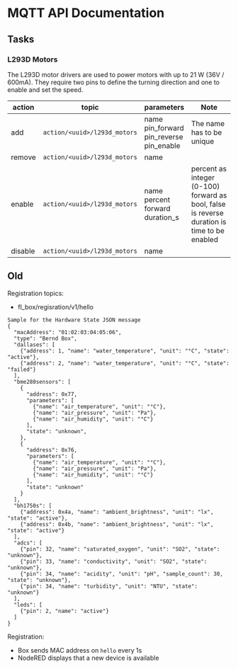 # MQTT API Documentation

## Tasks

### L293D Motors

The L293D motor drivers are used to power motors with up to 21 W (36V / 600mA). They require two pins to define the turning direction and one to enable and set the speed.

| action | topic | parameters | Note |
| ------ | ----- | ---------- | ---- |
| add | `action/<uuid>/l293d_motors` | name <br> pin_forward <br> pin_reverse <br> pin_enable | The name has to be unique |
| remove | `action/<uuid>/l293d_motors` | name | |
| enable | `action/<uuid>/l293d_motors` | name <br> percent <br> forward <br> duration_s | percent as integer (0-100) <br> forward as bool, false is reverse <br> duration is time to be enabled |
| disable | `action/<uuid>/l293d_motors` | name | |

## Old

Registration topics:

- fl_box/regisration/v1/hello

```
Sample for the Hardware State JSON message
{
  "macAddress": "01:02:03:04:05:06",
  "type": "Bernd Box",
  "dallases": [
    {"address": 1, "name": "water_temperature", "unit": "°C", "state": "active"},
    {"address": 2, "name": "water_temperature", "unit": "°C", "state": "failed"}
  ],
  "bme280sensors": [
    {
      "address": 0x77,
      "parameters": [
        {"name": "air_temperature", "unit": "°C"},
        {"name": "air_pressure", "unit": "Pa"},
        {"name": "air_humidity", "unit": "°C"}
      ],
      "state": "unknown",
    },
    {
      "address": 0x76,
      "parameters": [
        {"name": "air_temperature", "unit": "°C"},
        {"name": "air_pressure", "unit": "Pa"},
        {"name": "air_humidity", "unit": "°C"}
      ],
      "state": "unknown"
    }
  ],
  "bh1750s": [
    {"address": 0x4a, "name": "ambient_brightness", "unit": "lx", "state": "active"},
    {"address": 0x4b, "name": "ambient_brightness", "unit": "lx", "state": "active"}
  ],
  "adcs": [
    {"pin": 32, "name": "saturated_oxygen", "unit": "SO2", "state": "unknown"},
    {"pin": 33, "name": "conductivity", "unit": "SO2", "state": "unknown"},
    {"pin": 34, "name": "acidity", "unit": "pH", "sample_count": 30, "state": "unknown"},
    {"pin": 34, "name": "turbidity", "unit": "NTU", "state": "unknown"}
  ],
  "leds": [
    {"pin": 2, "name": "active"}
  ]
}
```

Registration:

- Box sends MAC address on `hello` every 1s
- NodeRED displays that a new device is available
